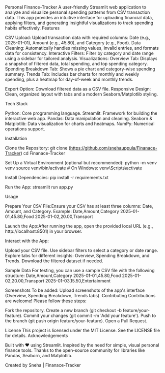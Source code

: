 Personal Finance-Tracker
A user-friendly Streamlit web application to analyze and visualize personal spending patterns from CSV transaction data. This app provides an intuitive interface for uploading financial data, applying filters, and generating insightful visualizations to track spending habits effectively.
Features

CSV Upload: Upload transaction data with required columns: Date (e.g., 2025-01-01), Amount (e.g., 45.80), and Category (e.g., Food).
Data Cleaning: Automatically handles missing values, invalid entries, and formats data for consistency.
Interactive Filters: Filter by category and date range using a sidebar for tailored analysis.
Visualizations:
Overview Tab: Displays a snapshot of filtered data, total spending, and top spending category.
Spending Breakdown Tab: Shows a pie chart and category-wise spending summary.
Trends Tab: Includes bar charts for monthly and weekly spending, plus a heatmap for day-of-week and monthly trends.


Export Option: Download filtered data as a CSV file.
Responsive Design: Clean, organized layout with tabs and a modern Seaborn/Matplotlib styling.

Tech Stack

Python: Core programming language.
Streamlit: Framework for building the interactive web app.
Pandas: Data manipulation and cleaning.
Seaborn & Matplotlib: Data visualization for charts and heatmaps.
NumPy: Numerical operations support.

Installation

Clone the Repository:
git clone (https://github.com/snehauppula/Finanace-Tracker)
cd Finanace-Tracker


Set Up a Virtual Environment (optional but recommended):
python -m venv venv
source venv/bin/activate  # On Windows: venv\Scripts\activate


Install Dependencies:
pip install -r requirements.txt


Run the App:
streamlit run app.py



Usage

Prepare Your CSV File:Ensure your CSV has at least three columns: Date, Amount, and Category. Example:
Date,Amount,Category
2025-01-01,45.80,Food
2025-01-02,20.00,Transport


Launch the App:After running the app, open the provided local URL (e.g., http://localhost:8501) in your browser.

Interact with the App:

Upload your CSV file.
Use sidebar filters to select a category or date range.
Explore tabs for different insights: Overview, Spending Breakdown, and Trends.
Download the filtered dataset if needed.



Sample Data
For testing, you can use a sample CSV file with the following structure:
Date,Amount,Category
2025-01-01,45.80,Food
2025-01-02,20.00,Transport
2025-01-03,15.50,Entertainment

Screenshots
To be added: Upload screenshots of the app's interface (Overview, Spending Breakdown, Trends tabs).
Contributing
Contributions are welcome! Please follow these steps:

Fork the repository.
Create a new branch (git checkout -b feature/your-feature).
Commit your changes (git commit -m 'Add your feature').
Push to the branch (git push origin feature/your-feature).
Open a Pull Request.

License
This project is licensed under the MIT License. See the LICENSE file for details.
Acknowledgements

Built with ❤️ using Streamlit.
Inspired by the need for simple, visual personal finance tools.
Thanks to the open-source community for libraries like Pandas, Seaborn, and Matplotlib.


Created by Sneha | Finanace-Tracker
